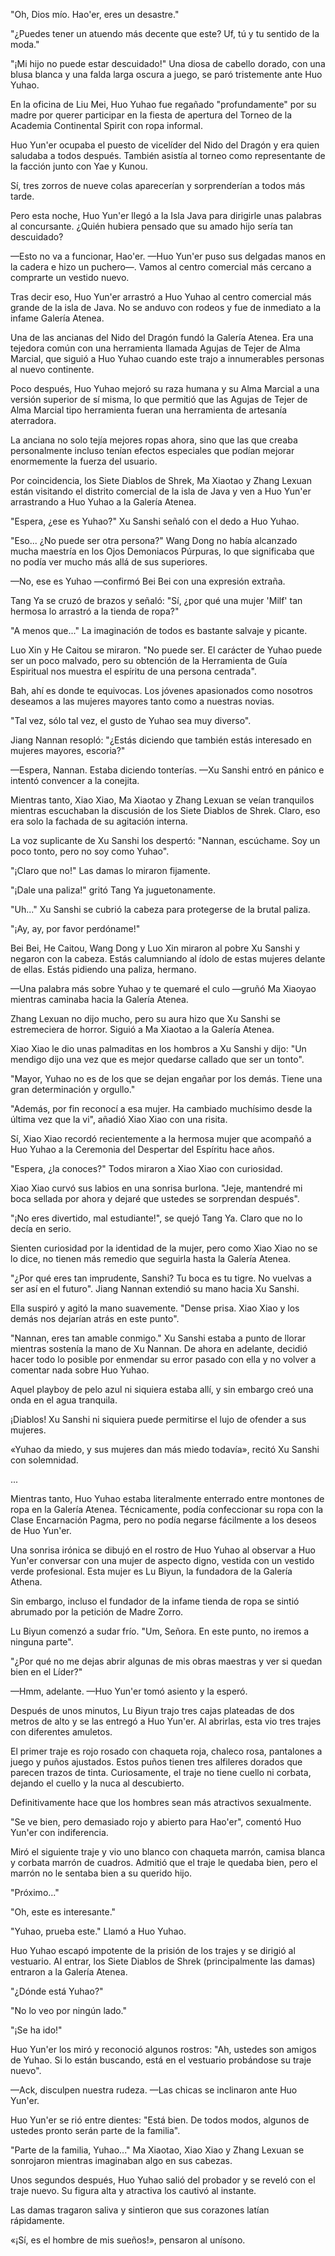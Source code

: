 
"Oh, Dios mío. Hao'er, eres un desastre."

"¿Puedes tener un atuendo más decente que este? Uf, tú y tu sentido de la moda."

"¡Mi hijo no puede estar descuidado!" Una diosa de cabello dorado, con una blusa blanca y una falda larga oscura a juego, se paró tristemente ante Huo Yuhao.

En la oficina de Liu Mei, Huo Yuhao fue regañado "profundamente" por su madre por querer participar en la fiesta de apertura del Torneo de la Academia Continental Spirit con ropa informal.

Huo Yun'er ocupaba el puesto de vicelíder del Nido del Dragón y era quien saludaba a todos después. También asistía al torneo como representante de la facción junto con Yae y Kunou.

Sí, tres zorros de nueve colas aparecerían y sorprenderían a todos más tarde.

Pero esta noche, Huo Yun'er llegó a la Isla Java para dirigirle unas palabras al concursante. ¿Quién hubiera pensado que su amado hijo sería tan descuidado?

—Esto no va a funcionar, Hao'er. —Huo Yun'er puso sus delgadas manos en la cadera e hizo un puchero—. Vamos al centro comercial más cercano a comprarte un vestido nuevo.

Tras decir eso, Huo Yun'er arrastró a Huo Yuhao al centro comercial más grande de la isla de Java. No se anduvo con rodeos y fue de inmediato a la infame Galería Atenea.

Una de las ancianas del Nido del Dragón fundó la Galería Atenea. Era una tejedora común con una herramienta llamada Agujas de Tejer de Alma Marcial, que siguió a Huo Yuhao cuando este trajo a innumerables personas al nuevo continente.

Poco después, Huo Yuhao mejoró su raza humana y su Alma Marcial a una versión superior de sí misma, lo que permitió que las Agujas de Tejer de Alma Marcial tipo herramienta fueran una herramienta de artesanía aterradora.

La anciana no solo tejía mejores ropas ahora, sino que las que creaba personalmente incluso tenían efectos especiales que podían mejorar enormemente la fuerza del usuario.

Por coincidencia, los Siete Diablos de Shrek, Ma Xiaotao y Zhang Lexuan están visitando el distrito comercial de la isla de Java y ven a Huo Yun'er arrastrando a Huo Yuhao a la Galería Atenea.

"Espera, ¿ese es Yuhao?" Xu Sanshi señaló con el dedo a Huo Yuhao.

"Eso... ¿No puede ser otra persona?" Wang Dong no había alcanzado mucha maestría en los Ojos Demoniacos Púrpuras, lo que significaba que no podía ver mucho más allá de sus superiores.

—No, ese es Yuhao —confirmó Bei Bei con una expresión extraña.

Tang Ya se cruzó de brazos y señaló: "Sí, ¿por qué una mujer 'Milf' tan hermosa lo arrastró a la tienda de ropa?"

"A menos que..." La imaginación de todos es bastante salvaje y picante.

Luo Xin y He Caitou se miraron. "No puede ser. El carácter de Yuhao puede ser un poco malvado, pero su obtención de la Herramienta de Guía Espiritual nos muestra el espíritu de una persona centrada".

Bah, ahí es donde te equivocas. Los jóvenes apasionados como nosotros deseamos a las mujeres mayores tanto como a nuestras novias.

"Tal vez, sólo tal vez, el gusto de Yuhao sea muy diverso".

Jiang Nannan resopló: "¿Estás diciendo que también estás interesado en mujeres mayores, escoria?"

—Espera, Nannan. Estaba diciendo tonterías. —Xu Sanshi entró en pánico e intentó convencer a la conejita.

Mientras tanto, Xiao Xiao, Ma Xiaotao y Zhang Lexuan se veían tranquilos mientras escuchaban la discusión de los Siete Diablos de Shrek. Claro, eso era solo la fachada de su agitación interna.

La voz suplicante de Xu Sanshi los despertó: "Nannan, escúchame. Soy un poco tonto, pero no soy como Yuhao".

"¡Claro que no!" Las damas lo miraron fijamente.

"¡Dale una paliza!" gritó Tang Ya juguetonamente.

"Uh..." Xu Sanshi se cubrió la cabeza para protegerse de la brutal paliza.

"¡Ay, ay, por favor perdóname!"

Bei Bei, He Caitou, Wang Dong y Luo Xin miraron al pobre Xu Sanshi y negaron con la cabeza. Estás calumniando al ídolo de estas mujeres delante de ellas. Estás pidiendo una paliza, hermano.

—Una palabra más sobre Yuhao y te quemaré el culo —gruñó Ma Xiaoyao mientras caminaba hacia la Galería Atenea.

Zhang Lexuan no dijo mucho, pero su aura hizo que Xu Sanshi se estremeciera de horror. Siguió a Ma Xiaotao a la Galería Atenea.

Xiao Xiao le dio unas palmaditas en los hombros a Xu Sanshi y dijo: "Un mendigo dijo una vez que es mejor quedarse callado que ser un tonto".

"Mayor, Yuhao no es de los que se dejan engañar por los demás. Tiene una gran determinación y orgullo."

"Además, por fin reconocí a esa mujer. Ha cambiado muchísimo desde la última vez que la vi", añadió Xiao Xiao con una risita.

Sí, Xiao Xiao recordó recientemente a la hermosa mujer que acompañó a Huo Yuhao a la Ceremonia del Despertar del Espíritu hace años.

"Espera, ¿la conoces?" Todos miraron a Xiao Xiao con curiosidad.

Xiao Xiao curvó sus labios en una sonrisa burlona. "Jeje, mantendré mi boca sellada por ahora y dejaré que ustedes se sorprendan después".

"¡No eres divertido, mal estudiante!", se quejó Tang Ya. Claro que no lo decía en serio.

Sienten curiosidad por la identidad de la mujer, pero como Xiao Xiao no se lo dice, no tienen más remedio que seguirla hasta la Galería Atenea.

"¿Por qué eres tan imprudente, Sanshi? Tu boca es tu tigre. No vuelvas a ser así en el futuro". Jiang Nannan extendió su mano hacia Xu Sanshi.

Ella suspiró y agitó la mano suavemente. "Dense prisa. Xiao Xiao y los demás nos dejarían atrás en este punto".

"Nannan, eres tan amable conmigo." Xu Sanshi estaba a punto de llorar mientras sostenía la mano de Xu Nannan. De ahora en adelante, decidió hacer todo lo posible por enmendar su error pasado con ella y no volver a comentar nada sobre Huo Yuhao.

Aquel playboy de pelo azul ni siquiera estaba allí, y sin embargo creó una onda en el agua tranquila.

¡Diablos! Xu Sanshi ni siquiera puede permitirse el lujo de ofender a sus mujeres.

«Yuhao da miedo, y sus mujeres dan más miedo todavía», recitó Xu Sanshi con solemnidad.

...

Mientras tanto, Huo Yuhao estaba literalmente enterrado entre montones de ropa en la Galería Atenea. Técnicamente, podía confeccionar su ropa con la Clase Encarnación Pagma, pero no podía negarse fácilmente a los deseos de Huo Yun'er.

Una sonrisa irónica se dibujó en el rostro de Huo Yuhao al observar a Huo Yun'er conversar con una mujer de aspecto digno, vestida con un vestido verde profesional. Esta mujer es Lu Biyun, la fundadora de la Galería Athena.

Sin embargo, incluso el fundador de la infame tienda de ropa se sintió abrumado por la petición de Madre Zorro.

Lu Biyun comenzó a sudar frío. "Um, Señora. En este punto, no iremos a ninguna parte".

"¿Por qué no me dejas abrir algunas de mis obras maestras y ver si quedan bien en el Líder?"

—Hmm, adelante. —Huo Yun'er tomó asiento y la esperó.

Después de unos minutos, Lu Biyun trajo tres cajas plateadas de dos metros de alto y se las entregó a Huo Yun'er. Al abrirlas, esta vio tres trajes con diferentes amuletos.

El primer traje es rojo rosado con chaqueta roja, chaleco rosa, pantalones a juego y puños ajustados. Estos puños tienen tres alfileres dorados que parecen trazos de tinta. Curiosamente, el traje no tiene cuello ni corbata, dejando el cuello y la nuca al descubierto.

Definitivamente hace que los hombres sean más atractivos sexualmente.

"Se ve bien, pero demasiado rojo y abierto para Hao'er", comentó Huo Yun'er con indiferencia.

Miró el siguiente traje y vio uno blanco con chaqueta marrón, camisa blanca y corbata marrón de cuadros. Admitió que el traje le quedaba bien, pero el marrón no le sentaba bien a su querido hijo.

"Próximo..."

"Oh, este es interesante."

"Yuhao, prueba este." Llamó a Huo Yuhao.

Huo Yuhao escapó impotente de la prisión de los trajes y se dirigió al vestuario. Al entrar, los Siete Diablos de Shrek (principalmente las damas) entraron a la Galería Atenea.

"¿Dónde está Yuhao?"

"No lo veo por ningún lado."

"¡Se ha ido!"

Huo Yun'er los miró y reconoció algunos rostros: "Ah, ustedes son amigos de Yuhao. Si lo están buscando, está en el vestuario probándose su traje nuevo".

—Ack, disculpen nuestra rudeza. —Las chicas se inclinaron ante Huo Yun'er.

Huo Yun'er se rió entre dientes: "Está bien. De todos modos, algunos de ustedes pronto serán parte de la familia".

"Parte de la familia, Yuhao..." Ma Xiaotao, Xiao Xiao y Zhang Lexuan se sonrojaron mientras imaginaban algo en sus cabezas.

Unos segundos después, Huo Yuhao salió del probador y se reveló con el traje nuevo. Su figura alta y atractiva los cautivó al instante.

Las damas tragaron saliva y sintieron que sus corazones latían rápidamente.

«¡Sí, es el hombre de mis sueños!», pensaron al unísono.
